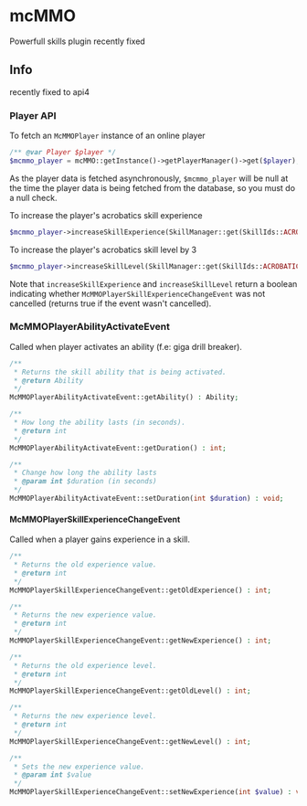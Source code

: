 # mcMMO
Powerfull skills plugin recently fixed 

## Info 
recently fixed to api4 

### Player API
To fetch an `McMMOPlayer` instance of an online player
```php
/** @var Player $player */
$mcmmo_player = mcMMO::getInstance()->getPlayerManager()->get($player);
```
As the player data is fetched asynchronously, `$mcmmo_player` will be null at the time the player data is being fetched from the database, so you must do a null check.

To increase the player's acrobatics skill experience
```php
$mcmmo_player->increaseSkillExperience(SkillManager::get(SkillIds::ACROBATICS), 125);
```

To increase the player's acrobatics skill level by 3
```php
$mcmmo_player->increaseSkillLevel(SkillManager::get(SkillIds::ACROBATICS), 3);
```

Note that `increaseSkillExperience` and `increaseSkillLevel` return a boolean indicating whether `McMMOPlayerSkillExperienceChangeEvent` was not cancelled (returns true if the event wasn't cancelled).


### McMMOPlayerAbilityActivateEvent
Called when player activates an ability (f.e: giga drill breaker).
```php
/**
 * Returns the skill ability that is being activated.
 * @return Ability
 */
McMMOPlayerAbilityActivateEvent::getAbility() : Ability;

/**
 * How long the ability lasts (in seconds).
 * @return int
 */
McMMOPlayerAbilityActivateEvent::getDuration() : int;

/**
 * Change how long the ability lasts
 * @param int $duration (in seconds)
 */
McMMOPlayerAbilityActivateEvent::setDuration(int $duration) : void;
```
#### McMMOPlayerSkillExperienceChangeEvent
Called when a player gains experience in a skill.
```php
/**
 * Returns the old experience value.
 * @return int
 */
McMMOPlayerSkillExperienceChangeEvent::getOldExperience() : int;

/**
 * Returns the new experience value.
 * @return int
 */
McMMOPlayerSkillExperienceChangeEvent::getNewExperience() : int;

/**
 * Returns the old experience level.
 * @return int
 */
McMMOPlayerSkillExperienceChangeEvent::getOldLevel() : int;

/**
 * Returns the new experience level.
 * @return int
 */
McMMOPlayerSkillExperienceChangeEvent::getNewLevel() : int;

/**
 * Sets the new experience value.
 * @param int $value
 */
McMMOPlayerSkillExperienceChangeEvent::setNewExperience(int $value) : void;
```
